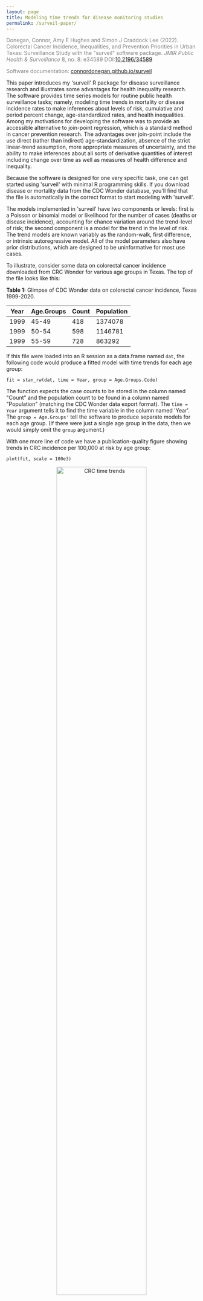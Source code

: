 ```yaml
---
layout: page
title: Modeling time trends for disease monitoring studies
permalink: /surveil-paper/
---
```



<p style="color:Gray"> Donegan, Connor, Amy E Hughes and Simon J Craddock Lee (2022). Colorectal Cancer Incidence, Inequalities, and Prevention Priorities in Urban Texas: Surveillance Study with the "surveil" software package. <em>JMIR Public Health & Surveillance</em> 8, no. 8: e34589 DOI:<a href="https://doi.org/10.2196/34589">10.2196/34589</a></p>

<p style="color:Gray">Software documentation: <a href="https://connordonegan.github.io/surveil">connordonegan.github.io/surveil</a></p>

<p> This paper introduces my 'surveil' R package for disease surveillance research and illustrates some advantages for health inequality research. The software provides time series models for routine public health surveillance tasks; namely, modeling time trends in mortality or disease incidence rates to make inferences about levels of risk, cumulative and period percent change, age-standardized rates, and health inequalities. Among my motivations for developing the software was to provide an accessible alternative to join-point regression, which is a standard method in cancer prevention research. The advantages over join-point include the use direct (rather than indirect) age-standardization, absence of the strict linear-trend assumption, more appropriate measures of uncertainty, and the ability to make inferences about all sorts of derivative quantities of interest including change over time as well as measures of health difference and inequality.</p>

<p> Because the software is designed for one very specific task, one can get started using 'surveil' with minimal R programming skills. If you download disease or mortality data from the CDC Wonder database, you'll find that the file is automatically in the correct format to start modeling with 'surveil'.</p>

<p>The models implemented in 'surveil' have two components or levels: first is a Poisson or binomial model or likelihood for the number of cases (deaths or disease incidence), accounting for chance variation around the trend-level of risk; the second component is a model for the trend in the level of risk. The trend models are known variably as the random-walk, first difference, or intrinsic autoregressive model. All of the model parameters also have prior distributions, which are designed to be uninformative for most use cases.</p>

To illustrate, consider some data on colorectal cancer incidence downloaded from CRC Wonder for various age groups in Texas. The top of the file looks like this:

**Table 1:** Glimpse of CDC Wonder data on colorectal cancer incidence, Texas 1999-2020.

| Year | Age.Groups   | Count    | Population |
| ----- | -------- | ----------- | ---------- |
| 1999 | 45-49     | 418         |     1374078 |
| 1999 | 50-54     | 598         | 1146781 |
| 1999 | 55-59     | 728        | 863292 |

If this file were loaded into an R session as a data.frame named `dat`, the following code would produce a fitted model with time trends for each age group:

```
fit = stan_rw(dat, time = Year, group = Age.Groups.Code)
```

The function expects the case counts to be stored in the column named "Count" and the population count to be found in a column named "Population" (matching the CDC Wonder data export format). The `time = Year` argument tells it to find the time variable in the column named 'Year'. The `group = Age.Groups'` tell the software to produce separate models for each age group. (If there were just a single age group in the data, then we would simply omit the `group` argument.)

With one more line of code we have a publication-quality figure showing trends in CRC incidence per 100,000 at risk by age group:

```
plot(fit, scale = 100e3)
``` 

<center>
<figure>
<img src="/assets/crc-trends.png" alt="CRC time trends" style="width:75%">
<figcaption> Figure 1: Age-specific CRC incidence per 100,000, Texas 1999-2020. </figcaption>
</figure>
</center>

As one might expect, there has been a steep decline in CRC incidence among those of screening-age (50-75+) and, unfortunately, what may be a slow increase at younger ages (an increase which is now quite widely documented). Notably, almost all of the decline is happening at ages over 60 and especially 64. Even ages 80-84 show a very steep decline, which we might reasonably speculate is a result of (a) people choosing to continue CRC screening past the age of 75 and/or (b) that the preventive benefits of colonoscopy last about a decade (per official screening guidelines). 

These age-specific trends can be summarized by percent change annually and cumulatively. The latter (cumulative percent change) is usually a more effective summary statistic because an inference about annual percent change is subject to a higher level of uncertainty. The following  two lines of code will use the fitted models to produce cumulative percent change plots for each age group:

```
fit_pc <- apc(fit)
plot(fit_pc, cumulative = TRUE)
```

<center>
<figure>
<img src="/assets/crc-trends-cpc.png" alt="Plots of cumulative percent change in CRC incidence rates" style="width:90%">
<figcaption> Figure 2: Cumulative percent change in age-specific CRC incidence, Texas 1999-2020. </figcaption>
</figure>
</center>

Because the pandemic interrupted a lot of cancer screening activity in 2020 (which may have resulted in cancer diagnoses being delayed to subsequent years), the estimates for 2019 are more relevant for an assessment for longer-term trends. Ages 45-49 and 50-54 increased by 13.6% and 17.8%, respectively, between 1999 and 2019. Almost all of that increase occurred since about 2012. The greatest declines occurred for the highest age groups: about 46% for ages 75-79 and 42% for ages 80-84, which is equivalent to an average of just over 2% per year since 1999.

**Table 2:** Cumulative % change in CRC incidence, 1999 to 2019.

 Age Group   | Cum. % change | 95% cred. interval |
--------   | ----------- |
 45-49     | 13.6     | 4.8, 23.3   |
 50-54     | 17.8     | 8.9, 29.0   |
 55-59     | -10.6    | -17, -3.4   |
 60-64     | -14.5    | -21.2, -7.2 |  
 65-69     | -31.9    | -36.1, -27.2 |
70-74      | -40.5    | -44.4, -36.3 |
75-79      | -46      | -49.8, -42.0 |
80-84      | -42      | -46.7, -37.0 |

Returning to the R code, the data in Table 2 can be found by printing the `cpc` slot in the `fit_pc` object (this will show a summary of CPC estimates for all years and age groups):

```
print( fit_pc$cpc )
```

An advantage of 'surveil' is that users can calculate any kind of summary statistic they like and obtain appropriate credible intervals for them, such as percent change between any two years or a rate ratio for two groups. More background and examples can be found in the 'surveil' <a style="color:DarkSlateGray" href="https://connordonegan.github.io/surveil/articles/surveil-mcmc.html">vignette on MCMC analysis with surveil.</a> A particularly important example is direct age-standardization. 

'surveil' comes packaged with the 2000 U.S. standard million population, we can be loaded by entering `data(standard)`. To apply direct age standardization to our model of age-specific rates we pass our model and the standard population data to the `standardize` function, as follows:

```
data(standard)
fit_st <- standardize(fit, label = standard$age, standard_pop = standard$standard_pop)
```

The output, `fit_st`, can be treated just like the other 'surveil' model - we can produce a nice plot of age-standardized rates using `plot(fit_st, scale = 100e3)` or we can use the summary data in the output to create a custom plot (as in Fig. 3). As noted above, the sharp decline in 2020 is likely due only to pandemic restrictions that prevented people from receiving early diagnoses.

<center>
<figure>
<img src="/assets/crc-standardized-trends.png" alt="Plots of age standardized CRC incidence" style="width:60%">
<figcaption> Figure 3: Directly age-standardized CRC incidence, Texas 1999-2020. </figcaption>
</figure>
</center>

As our final step here, we can also apply our percent change methods to the age-standardized model, `fit_st`, and then plot the cumulative percent change in age-standardized rates:

```
fit_st_pc <- apc(fit_st)
plot(fit_st_pc, cum = TRUE)
```

<center>
<figure>
<img src="/assets/crc-stand-cum-change.png" alt="Plots of cumulative change in age standardized CRC incidence" style="width:60%">
<figcaption> Figure 4: Cumulative percent change in age-standardized CRC incidence, Texas 1999-2020. </figcaption>
</figure>
</center>


*If you want to follow this example on your computer, you can use the following R code:*
```
# install surveil (if necessary)
if (!require("surveil")) install.packages("surveil")

# load the package
library(surveil)

# data source
crc_url <- "https://raw.githubusercontent.com/ConnorDonegan/connordonegan.github.io/main/assets/00-CDCWonder-crc-45-84.txt"

# read the data into R
dat <- read.table(crc_url, header = TRUE, sep = "\t")

# fit Poisson random walk models by age group
fit = stan_rw(dat, time = Year, group = Age.Groups)

# same as obove but with parallel processing (faster)
fit = stan_rw(dat, time = Year, group = Age.Groups.Code, cores = 4)

# plot time trends (per 100,000)
plot(fit, scale = 100e3)

# calculate percent change 
fit_pc <- apc(fit)

# plot cumulative percent change
plot(fit_pc, cumulative = TRUE)

# print cumulative percent change
print(fit_pc$cpc)

# age-standardized rates
data(standard)
fit_st <- standardize(fit, label = standard$age, standard_pop = standard$standard_pop)

# plot age standardized rates
plot(fit_st, scale = 100e3)

# plot cumulative % change in age standardized rates
fit_st_pc <- apc(fit_st)
plot(fit_st_pc, cum = TRUE)

# custom plot with base R graphics
stand_df <- fit_st$standard_summary
attach(stand_df)
ogpar <- par(family = "Serif",
    mar = c(3, 4, 3, 1))
plot(c(time_label, time_label),
     c(.lower * 100e3, .upper * 100e3),
     t = 'n',
     main = "Age-standardized CRC incidence\n45-84 y.o",
     axes = FALSE,
     xlab = NA,
     ylab = NA)
polygon(c(time_label, rev(time_label)),
        c(.lower * 100e3, rev(.upper * 100e3)),
        col = rgb(.1, .1, .1, .15), border = 2,
        lwd = 2, lty = 0)
axis(2, at = seq(0, 200, by = 10))
axis(1, at = seq(1997, 2021, by = 2))
lines(time_label, stand_rate * 100e3)
mtext("Cases per 100,000", side = 2, line = 2.5, col = 1, cex = 1.1)
detach(stand_df)

# reset graphics parameters
par(ogpar)
```
